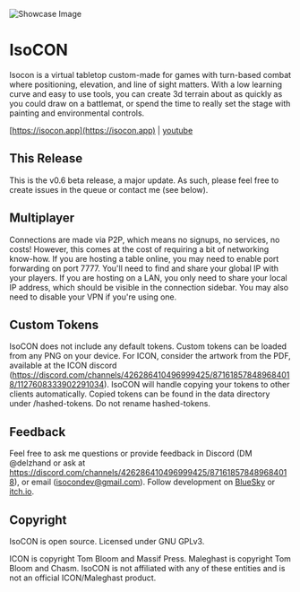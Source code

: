 ![Showcase Image](https://isocon.app/images/showcase3.png)

# IsoCON
Isocon is a virtual tabletop custom-made for games with turn-based combat where positioning, elevation, and line of sight matters. With a low learning curve and easy to use tools, you can create 3d terrain about as quickly as you could draw on a battlemat, or spend the time to really set the stage with painting and environmental controls.

[https://isocon.app](https://isocon.app) | [youtube](https://www.youtube.com/watch?v=9NhfO6uk7lY)

## This Release
This is the v0.6 beta release, a major update. As such, please feel free to create issues in the queue or contact me (see below).

## Multiplayer
Connections are made via P2P, which means no signups, no services, no costs! However, this comes at the cost of requiring a bit of networking know-how. If you are hosting a table online, you may need to enable port forwarding on port 7777. You'll need to find and share your global IP with your players. If you are hosting on a LAN, you only need to share your local IP address, which should be visible in the connection sidebar. You may also need to disable your VPN if you're using one.

## Custom Tokens
IsoCON does not include any default tokens. Custom tokens can be loaded from any PNG on your device. For ICON, consider the artwork from the PDF, available at the ICON discord (https://discord.com/channels/426286410496999425/871618578489684018/1127608333902291034). IsoCON will handle copying your tokens to other clients automatically. Copied tokens can be found in the data directory under /hashed-tokens. Do not rename hashed-tokens.

## Feedback
Feel free to ask me questions or provide feedback in Discord (DM @delzhand or ask at https://discord.com/channels/426286410496999425/871618578489684018), or email (isocondev@gmail.com). Follow development on [BlueSky](https://bsky.app/profile/delzhand.bsky.social) or [itch.io](https://delzhand.itch.io/isocon).

## Copyright
IsoCON is open source. Licensed under GNU GPLv3.

ICON is copyright Tom Bloom and Massif Press. Maleghast is copyright Tom Bloom and Chasm.  IsoCON is not affiliated with any of these entities and is not an official ICON/Maleghast product. 
